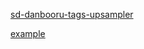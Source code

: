 [sd-danbooru-tags-upsampler](https://github.com/p1atdev/sd-danbooru-tags-upsampler)

[example](https://note.com/tori29umai/n/n5006040bf465) 
